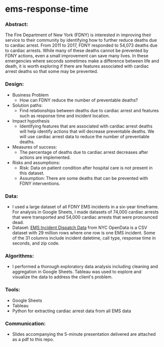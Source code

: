 # ems-response-time
### Abstract:

The Fire Department of New York (FDNY) is interested in improving their service to their community by identifying how to further reduce deaths due to cardiac arrest. From 2011 to 2017, FDNY responded to 54,073 deaths due to cardiac arrests. While many of these deaths cannot be prevented by FDNY actions, even a small improvement can save many lives. In these emergencies where seconds sometimes make a difference between life and death, it is worth exploring if there are features associated with cardiac arrest deaths so that some may be prevented.

### **Design:**

- Business Problem
    - How can FDNY reduce the number of preventable deaths?
- Solution paths:
    - Find relationships between deaths due to cardiac arrest and features such as response time and incident location.
- Impact hypothesis
    - Identifying features that are associated with cardiac arrest deaths will help identify actions that will decrease preventable deaths. We will use cardiac arrest data to reduce the number of preventable deaths.
- Measures of success:
    - The percentage of deaths due to cardiac arrest decreases after actions are implemented.
- Risks and assumptions:
    - Risk: Data on patient condition after hospital care is not present in this dataset.
    - Assumption: There are some deaths that can be prevented with FDNY interventions.

### **Data:**

- I used a large dataset of all FDNY EMS incidents in a six-year timeframe. For analysis in Google Sheets, I made datasets of 74,000 cardiac arrests that were transported and 54,000 cardiac arrests that were pronounced dead.
- Dataset: [EMS Incident Dispatch Data]([https://data.cityofnewyork.us/Public-Safety/EMS-Incident-Dispatch-Data/76xm-jjuj](https://data.cityofnewyork.us/Public-Safety/EMS-Incident-Dispatch-Data/76xm-jjuj)) from NYC OpenData is a CSV dataset with 29 million rows where one row is one EMS incident. Some of the 31 columns include incident datetime, call type, response time in seconds, and zip code.

### **Algorithms:**

- I performed a thorough exploratory data analysis including cleaning and aggregation in Google Sheets. Tableau was used to explore and visualize the data to address the client's problem.

### **Tools:**

- Google Sheets
- Tableau
- Python for extracting cardiac arrest data from all EMS data

### **Communication:**

- Slides accompanying the 5-minute presentation delivered are attached as a pdf to this repo.
